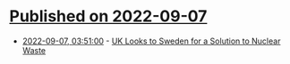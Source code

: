 # [Published on 2022-09-07](index.md)

* [2022-09-07, 03:51:00](https://soylentnews.org/article.pl?sid=22/09/06/0136250&from=rss) - [UK Looks to Sweden for a Solution to Nuclear Waste](https://soylentnews.org/article.pl?sid=22/09/06/0136250&from=rss)
